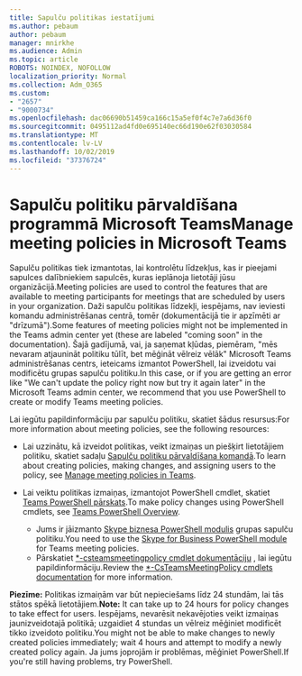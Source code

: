 ```yaml
---
title: Sapulču politikas iestatījumi
ms.author: pebaum
author: pebaum
manager: mnirkhe
ms.audience: Admin
ms.topic: article
ROBOTS: NOINDEX, NOFOLLOW
localization_priority: Normal
ms.collection: Adm_O365
ms.custom:
- "2657"
- "9000734"
ms.openlocfilehash: dac06690b51459ca166c15a5ef0f4c7e7a6d36f0
ms.sourcegitcommit: 0495112ad4fd0e695140ec66d190e62f03030584
ms.translationtype: MT
ms.contentlocale: lv-LV
ms.lasthandoff: 10/02/2019
ms.locfileid: "37376724"
---
```

# <a name="manage-meeting-policies-in-microsoft-teams"></a><span data-ttu-id="b7a3d-102">Sapulču politiku pārvaldīšana programmā Microsoft Teams</span><span class="sxs-lookup"><span data-stu-id="b7a3d-102">Manage meeting policies in Microsoft Teams</span></span>

<span data-ttu-id="b7a3d-103">Sapulču politikas tiek izmantotas, lai kontrolētu līdzekļus, kas ir pieejami sapulces dalībniekiem sapulcēs, kuras ieplānoja lietotāji jūsu organizācijā.</span><span class="sxs-lookup"><span data-stu-id="b7a3d-103">Meeting policies are used to control the features that are available to meeting participants for meetings that are scheduled by users in your organization.</span></span> <span data-ttu-id="b7a3d-104">Daži sapulču politikas līdzekļi, iespējams, nav ieviesti komandu administrēšanas centrā, tomēr (dokumentācijā tie ir apzīmēti ar "drīzumā").</span><span class="sxs-lookup"><span data-stu-id="b7a3d-104">Some features of meeting policies might not be implemented in the Teams admin center yet (these are labeled "coming soon" in the documentation).</span></span> <span data-ttu-id="b7a3d-105">Šajā gadījumā, vai, ja saņemat kļūdas, piemēram, "mēs nevaram atjaunināt politiku tūlīt, bet mēģināt vēlreiz vēlāk" Microsoft Teams administrēšanas centrs, ieteicams izmantot PowerShell, lai izveidotu vai modificētu grupas sapulču politiku.</span><span class="sxs-lookup"><span data-stu-id="b7a3d-105">In this case, or if you are getting an error like "We can't update the policy right now but try it again later" in the Microsoft Teams admin center, we recommend that you use PowerShell to create or modify Teams meeting policies.</span></span> 

<span data-ttu-id="b7a3d-106">Lai iegūtu papildinformāciju par sapulču politiku, skatiet šādus resursus:</span><span class="sxs-lookup"><span data-stu-id="b7a3d-106">For more information about meeting policies, see the following resources:</span></span>

- <span data-ttu-id="b7a3d-107">Lai uzzinātu, kā izveidot politikas, veikt izmaiņas un piešķirt lietotājiem politiku, skatiet sadaļu [Sapulču politiku pārvaldīšana komandā](https://docs.microsoft.com/en-us/microsoftteams/meeting-policies-in-teams).</span><span class="sxs-lookup"><span data-stu-id="b7a3d-107">To learn about creating policies, making changes, and assigning users to the policy, see [Manage meeting policies in Teams](https://docs.microsoft.com/en-us/microsoftteams/meeting-policies-in-teams).</span></span>

- <span data-ttu-id="b7a3d-108">Lai veiktu politikas izmaiņas, izmantojot PowerShell cmdlet, skatiet [Teams PowerShell pārskats](https://docs.microsoft.com/microsoftteams/teams-powershell-overview).</span><span class="sxs-lookup"><span data-stu-id="b7a3d-108">To make policy changes using PowerShell cmdlets, see [Teams PowerShell Overview](https://docs.microsoft.com/microsoftteams/teams-powershell-overview).</span></span> 
    - <span data-ttu-id="b7a3d-109">Jums ir jāizmanto [Skype biznesa PowerShell modulis](https://www.microsoft.com/download/details.aspx?id=39366) grupas sapulču politiku.</span><span class="sxs-lookup"><span data-stu-id="b7a3d-109">You need to use the [Skype for Business PowerShell module](https://www.microsoft.com/download/details.aspx?id=39366) for Teams meeting policies.</span></span> 
    - <span data-ttu-id="b7a3d-110">Pārskatiet [\*-csteamsmeetingpolicy cmdlet dokumentāciju](https://docs.microsoft.com/search/?search=CsTeamsMeetingPolicy&view=skype-ps) , lai iegūtu papildinformāciju.</span><span class="sxs-lookup"><span data-stu-id="b7a3d-110">Review the [\*-CsTeamsMeetingPolicy cmdlets documentation](https://docs.microsoft.com/search/?search=CsTeamsMeetingPolicy&view=skype-ps) for more information.</span></span>

<span data-ttu-id="b7a3d-111">**Piezīme:** Politikas izmaiņām var būt nepieciešams līdz 24 stundām, lai tās stātos spēkā lietotājiem.</span><span class="sxs-lookup"><span data-stu-id="b7a3d-111">**Note:** It can take up to 24 hours for policy changes to take effect for users.</span></span> <span data-ttu-id="b7a3d-112">Iespējams, nevarēsit nekavējoties veikt izmaiņas jaunizveidotajā politikā; uzgaidiet 4 stundas un vēlreiz mēģiniet modificēt tikko izveidoto politiku.</span><span class="sxs-lookup"><span data-stu-id="b7a3d-112">You might not be able to make changes to newly created policies immediately; wait 4 hours and attempt to modify a newly created policy again.</span></span> <span data-ttu-id="b7a3d-113">Ja jums joprojām ir problēmas, mēģiniet PowerShell.</span><span class="sxs-lookup"><span data-stu-id="b7a3d-113">If you're still having problems, try PowerShell.</span></span>  